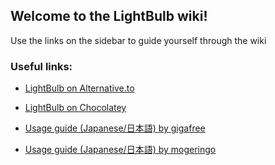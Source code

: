 ## Welcome to the LightBulb wiki!

Use the links on the sidebar to guide yourself through the wiki

### Useful links:

- [LightBulb on Alternative.to](https://alternativeto.net/software/lightbulb)
- [LightBulb on Chocolatey](https://chocolatey.org/packages/lightbulb)

- [Usage guide (Japanese/日本語) by gigafree](http://www.gigafree.net/system/display/LightBulb.html)
- [Usage guide (Japanese/日本語) by mogeringo](http://pc.mogeringo.com/archives/64348)